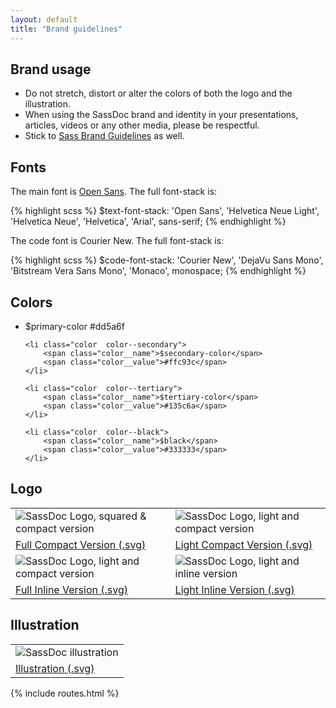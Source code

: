 ```yaml
---
layout: default
title: "Brand guidelines"
---
```


## Brand usage

* Do not stretch, distort or alter the colors of both the logo and the illustration.
* When using the SassDoc brand and identity in your presentations, articles, videos or any other media, please be respectful.
* Stick to [Sass Brand Guidelines](http://sass-lang.com/styleguide/brand) as well.

## Fonts

The main font is [Open Sans](http://www.google.com/fonts/specimen/Open+Sans). The full font-stack is:

{% highlight scss %}
$text-font-stack: 'Open Sans', 'Helvetica Neue Light', 'Helvetica Neue', 'Helvetica', 'Arial', sans-serif;
{% endhighlight %}

The code font is Courier New. The full font-stack is:

{% highlight scss %}
$code-font-stack: 'Courier New', 'DejaVu Sans Mono', 'Bitstream Vera Sans Mono', 'Monaco', monospace;
{% endhighlight %}

## Colors

<ul class="colors">
    <li class="color  color--primary">
        <span class="color__name">$primary-color</span>
        <span class="color__value">#dd5a6f</span>
    </li>

    <li class="color  color--secondary">
        <span class="color__name">$secondary-color</span>
        <span class="color__value">#ffc93c</span>
    </li>

    <li class="color  color--tertiary">
        <span class="color__name">$tertiary-color</span>
        <span class="color__value">#135c6a</span>
    </li>

    <li class="color  color--black">
        <span class="color__name">$black</span>
        <span class="color__value">#333333</span>
    </li>
</ul>

## Logo
<table class="logo-table">
    <tbody>
        <tr>
            <td><img src="{{ site.baseurl }}/assets/images/logo_full_compact.svg" alt="SassDoc Logo, squared & compact version" /></td>
            <td><img src="{{ site.baseurl }}/assets/images/logo_light_compact.svg" alt="SassDoc Logo, light and compact version" /></td>
        </tr>
        <tr>
            <td><a href="{{ site.baseurl }}/assets/images/logo_full_compact.svg" target="_blank">Full Compact Version (.svg)</a></td>
            <td><a href="{{ site.baseurl }}/assets/images/logo_light_compact.svg" target="_blank">Light Compact Version (.svg)</a></td>
        </tr>
        <tr>
            <td><img src="{{ site.baseurl }}/assets/images/logo_full_inline.svg" alt="SassDoc Logo, light and compact version" /></td>
            <td><img src="{{ site.baseurl }}/assets/images/logo_light_inline.svg" alt="SassDoc Logo, light and inline version" /></td>
        </tr>
        <tr>
            <td><a href="{{ site.baseurl }}/assets/images/logo_full_inline.svg" target="_blank">Full Inline Version (.svg)</a></td>
            <td><a href="{{ site.baseurl }}/assets/images/logo_light_inline.svg" target="_blank">Light Inline Version (.svg)</a></td>
        </tr>
    </tbody>
</table>

## Illustration

<table class="logo-table">
    <tbody>
        <tr>
            <td><img src="{{ site.baseurl }}/assets/images/illustration.svg" alt="SassDoc illustration" /></td>
        </tr>
        <tr>
            <td><a href="{{ site.baseurl }}/assets/images/illustration.svg" target="_blank">Illustration (.svg)</a></td>
        </tr>
    </tbody>
</table>

{% include routes.html %}
